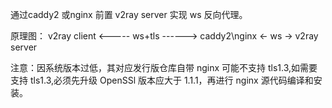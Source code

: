 通过caddy2 或nginx 前置 v2ray server 实现 ws 反向代理。

原理图： v2ray client <----- ws+tls ------> caddy2\nginx <- ws -> v2ray server

注意：因系统版本过低，其对应发行版仓库自带 nginx 可能不支持 tls1.3,如需要支持 tls1.3,必须先升级 OpenSSl 版本应大于 1.1.1，再进行 nginx 源代码编译和安装。
